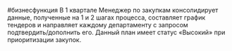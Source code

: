 #бизнесфункция 
В 1 квартале Менеджер по закупкам консолидирует данные, полученные на 1 и 2 шагах процесса, составляет график тендеров и направляет каждому департаменту с запросом подтвердить/дополнить его. Данный план имеет статус «Высокий» при приоритизации закупок.